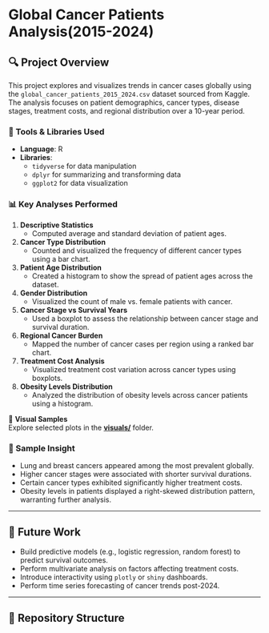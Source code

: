 # Global Cancer Patients Analysis(2015-2024)
## 🔍 Project Overview

This project explores and visualizes trends in cancer cases globally using the `global_cancer_patients_2015_2024.csv` dataset sourced from Kaggle. The analysis focuses on patient demographics, cancer types, disease stages, treatment costs, and regional distribution over a 10-year period.

### 🧰 Tools & Libraries Used

- **Language**: R  
- **Libraries**:  
  - `tidyverse` for data manipulation  
  - `dplyr` for summarizing and transforming data  
  - `ggplot2` for data visualization

### 📊 Key Analyses Performed

1. **Descriptive Statistics**
     * Computed average and standard deviation of patient ages.
2. **Cancer Type Distribution**
     * Counted and visualized the frequency of different cancer types using a bar chart.
3. **Patient Age Distribution**
     * Created a histogram to show the spread of patient ages across the dataset.  
4. **Gender Distribution**
     * Visualized the count of male vs. female patients with cancer.
5. **Cancer Stage vs Survival Years**
     * Used a boxplot to assess the relationship between cancer stage and survival duration.
6. **Regional Cancer Burden**
     * Mapped the number of cancer cases per region using a ranked bar chart. 
8. **Treatment Cost Analysis**
     * Visualized treatment cost variation across cancer types using boxplots.
9. **Obesity Levels Distribution**
     * Analyzed the distribution of obesity levels across cancer patients using a histogram.

📸 **Visual Samples**  
Explore selected plots in the [**visuals/**](visuals) folder.

### 📌 Sample Insight

- Lung and breast cancers appeared among the most prevalent globally.  
- Higher cancer stages were associated with shorter survival durations.  
- Certain cancer types exhibited significantly higher treatment costs.  
- Obesity levels in patients displayed a right-skewed distribution pattern, warranting further analysis.

---

## 🚀 Future Work

- Build predictive models (e.g., logistic regression, random forest) to predict survival outcomes.
- Perform multivariate analysis on factors affecting treatment costs.
- Introduce interactivity using `plotly` or `shiny` dashboards.
- Perform time series forecasting of cancer trends post-2024.

---

## 📂 Repository Structure


